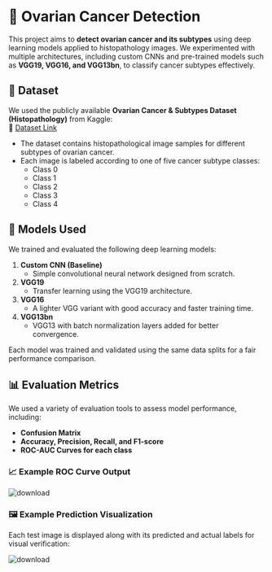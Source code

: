 # 🧬 Ovarian Cancer Detection

This project aims to **detect ovarian cancer and its subtypes** using deep learning models applied to histopathology images. We experimented with multiple architectures, including custom CNNs and pre-trained models such as **VGG19, VGG16, and VGG13bn**, to classify cancer subtypes effectively.

## 📂 Dataset

We used the publicly available **Ovarian Cancer & Subtypes Dataset (Histopathology)** from Kaggle:  
🔗 [Dataset Link](https://www.kaggle.com/datasets/bitsnpieces/ovarian-cancer-and-subtypes-dataset-histopathology)

- The dataset contains histopathological image samples for different subtypes of ovarian cancer.
- Each image is labeled according to one of five cancer subtype classes:
  - Class 0
  - Class 1
  - Class 2
  - Class 3
  - Class 4

## 🧠 Models Used

We trained and evaluated the following deep learning models:

1. **Custom CNN (Baseline)**
   - Simple convolutional neural network designed from scratch.
2. **VGG19**
   - Transfer learning using the VGG19 architecture.
3. **VGG16**
   - A lighter VGG variant with good accuracy and faster training time.
4. **VGG13bn**
   - VGG13 with batch normalization layers added for better convergence.

Each model was trained and validated using the same data splits for a fair performance comparison.

## 📊 Evaluation Metrics

We used a variety of evaluation tools to assess model performance, including:

- **Confusion Matrix**
- **Accuracy, Precision, Recall, and F1-score**
- **ROC-AUC Curves for each class**

### 📈 Example ROC Curve Output
![download](https://github.com/user-attachments/assets/b7a7752f-a78c-419a-9f18-7339734083f2)


### 🖼️ Example Prediction Visualization
Each test image is displayed along with its predicted and actual labels for visual verification:

![download](https://github.com/user-attachments/assets/e33e9233-8d60-4557-b440-6713d369188f)





